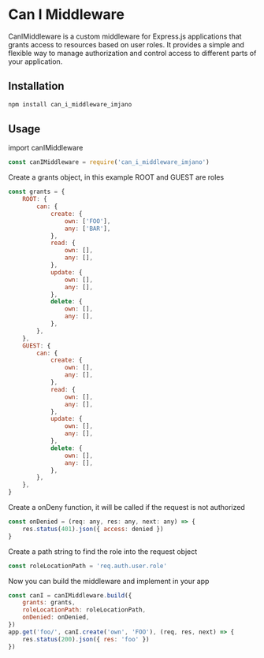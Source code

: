 # Can I Middleware

CanIMiddleware is a custom middleware for Express.js applications
that grants access to resources based on user roles.
It provides a simple and flexible way to manage authorization
and control access to different parts of your application.

## Installation

```bash
npm install can_i_middleware_imjano
```

## Usage

import canIMiddleware

```javascript
const canIMiddleware = require('can_i_middleware_imjano')
```

Create a grants object, in this example ROOT and GUEST are roles

```javascript
const grants = {
	ROOT: {
		can: {
			create: {
				own: ['FOO'],
				any: ['BAR'],
			},
			read: {
				own: [],
				any: [],
			},
			update: {
				own: [],
				any: [],
			},
			delete: {
				own: [],
				any: [],
			},
		},
	},
	GUEST: {
		can: {
			create: {
				own: [],
				any: [],
			},
			read: {
				own: [],
				any: [],
			},
			update: {
				own: [],
				any: [],
			},
			delete: {
				own: [],
				any: [],
			},
		},
	},
}
```

Create a onDeny function, it will be called if the request is not authorized

```javascript
const onDenied = (req: any, res: any, next: any) => {
	res.status(401).json({ access: denied })
}
```

Create a path string to find the role into the request object

```javascript
const roleLocationPath = 'req.auth.user.role'
```

Now you can build the middleware and implement in your app

```javascript
const canI = canIMiddleware.build({
	grants: grants,
	roleLocationPath: roleLocationPath,
	onDenied: onDenied,
})
app.get('foo/', canI.create('own', 'FOO'), (req, res, next) => {
	res.status(200).json({ res: 'foo' })
})
```
